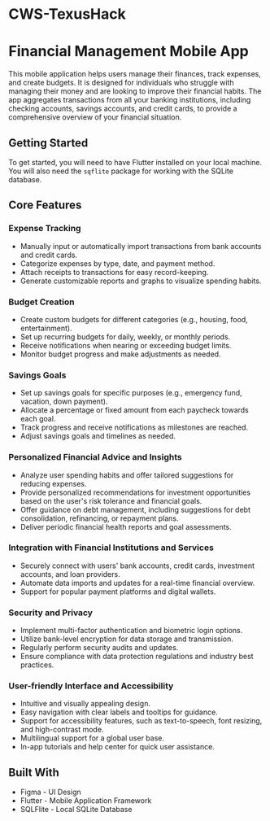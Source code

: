# CWS-TexusHack

# Financial Management Mobile App

This mobile application helps users manage their finances, track expenses, and create budgets. It is designed for individuals who struggle with managing their money and are looking to improve their financial habits. The app aggregates transactions from all your banking institutions, including checking accounts, savings accounts, and credit cards, to provide a comprehensive overview of your financial situation.

## Getting Started

To get started, you will need to have Flutter installed on your local machine. You will also need the `sqflite` package for working with the SQLite database.

## Core Features

### Expense Tracking

- Manually input or automatically import transactions from bank accounts and credit cards.
- Categorize expenses by type, date, and payment method.
- Attach receipts to transactions for easy record-keeping.
- Generate customizable reports and graphs to visualize spending habits.

### Budget Creation

- Create custom budgets for different categories (e.g., housing, food, entertainment).
- Set up recurring budgets for daily, weekly, or monthly periods.
- Receive notifications when nearing or exceeding budget limits.
- Monitor budget progress and make adjustments as needed.

### Savings Goals

- Set up savings goals for specific purposes (e.g., emergency fund, vacation, down payment).
- Allocate a percentage or fixed amount from each paycheck towards each goal.
- Track progress and receive notifications as milestones are reached.
- Adjust savings goals and timelines as needed.

### Personalized Financial Advice and Insights

- Analyze user spending habits and offer tailored suggestions for reducing expenses.
- Provide personalized recommendations for investment opportunities based on the user's risk tolerance and financial goals.
- Offer guidance on debt management, including suggestions for debt consolidation, refinancing, or repayment plans.
- Deliver periodic financial health reports and goal assessments.

### Integration with Financial Institutions and Services

- Securely connect with users' bank accounts, credit cards, investment accounts, and loan providers.
- Automate data imports and updates for a real-time financial overview.
- Support for popular payment platforms and digital wallets.

### Security and Privacy

- Implement multi-factor authentication and biometric login options.
- Utilize bank-level encryption for data storage and transmission.
- Regularly perform security audits and updates.
- Ensure compliance with data protection regulations and industry best practices.

### User-friendly Interface and Accessibility

- Intuitive and visually appealing design.
- Easy navigation with clear labels and tooltips for guidance.
- Support for accessibility features, such as text-to-speech, font resizing, and high-contrast mode.
- Multilingual support for a global user base.
- In-app tutorials and help center for quick user assistance.

## Built With

- Figma - UI Design
- Flutter - Mobile Application Framework
- SQLFlite - Local SQLite Database

